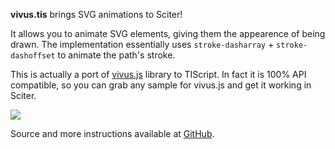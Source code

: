 ﻿**vivus.tis** brings SVG animations to Sciter!

It allows you to animate SVG <path> elements, giving them the appearence of being drawn. The implementation essentially uses `stroke-dasharray` + `stroke-dashoffset` to animate the path's stroke.

This is actually a port of [vivus.js](https://maxwellito.github.io/vivus/) library to TIScript. In fact it is 100% API compatible, so you can grab any sample for vivus.js and get it working in Sciter.

![](https://github.com/MISoftware/vivus.tis/raw/master/samples/gifs/stamps.gif?raw=true)

Source and more instructions available at [GitHub](https://github.com/MISoftware/vivus.tis).